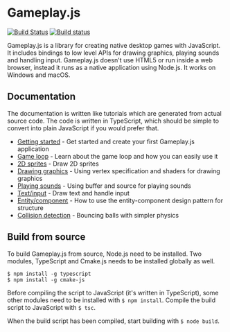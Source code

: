 # Gameplay.js

[![Build Status](https://travis-ci.org/jnsmalm/gameplay.svg?branch=develop)](https://travis-ci.org/jnsmalm/gameplay)
[![Build status](https://ci.appveyor.com/api/projects/status/evxuhc1m502glsbw/branch/develop?svg=true)](https://ci.appveyor.com/project/jnsmalm/gameplay-mxc0a/branch/develop)

Gameplay.js is a library for creating native desktop games with JavaScript. 
It includes bindings to low level APIs for drawing graphics, playing sounds and 
handling input. Gameplay.js doesn't use HTML5 or run inside a web browser, 
instead it runs as a native application using Node.js. It works on Windows and
macOS.

## Documentation

The documentation is written like tutorials which are generated from actual 
source code. The code is written in TypeScript, which should be simple to 
convert into plain JavaScript if you would prefer that.

- [Getting started](docs/getting-started/getting-started.md) - Get started and 
create your first Gameplay.js application
- [Game loop](docs/game-loop/game-loop.md) - Learn about the game loop and how you 
can easily use it 
- [2D sprites](docs/2d-sprites/2d-sprites.md) - Draw 2D sprites
- [Drawing graphics](docs/drawing-graphics/drawing-graphics.md) - Using vertex 
specification and shaders for drawing graphics
- [Playing sounds](docs/playing-sounds/playing-sounds.md) - Using buffer and source for 
playing sounds
- [Text/input](docs/text-input/text-input.md) - Draw text and handle input
- [Entity/component](docs/entity-component/entity-component.md) - How to use the 
entity-component design pattern for structure
- [Collision detection](docs/collision-detection/collision-detection.md) - Bouncing balls with simpler physics

## Build from source

To build Gameplay.js from source, Node.js need to be installed. Two modules, 
TypeScript and Cmake.js needs to be installed globally as well.

```
$ npm install -g typescript
$ npm install -g cmake-js
```

Before compiling the script to JavaScript (it's written in TypeScript), some 
other modules need to be installed with `$ npm install`. Compile the build 
script to JavaScript with `$ tsc`.

When the build script has been compiled, start building with `$ node build`.